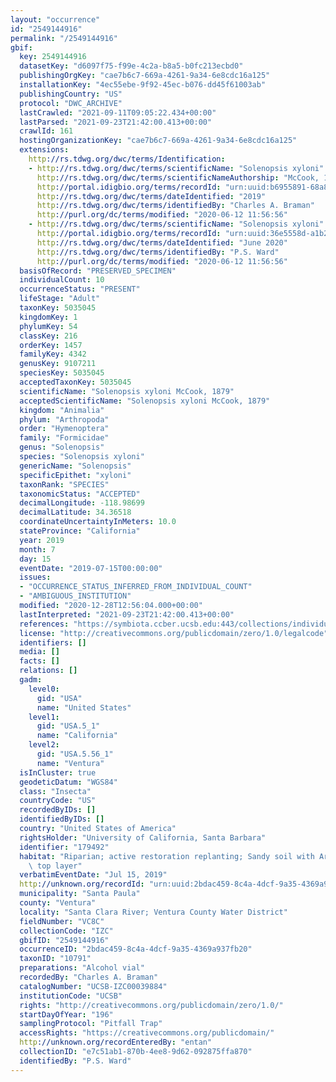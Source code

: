 ```yaml
---
layout: "occurrence"
id: "2549144916"
permalink: "/2549144916"
gbif:
  key: 2549144916
  datasetKey: "d6097f75-f99e-4c2a-b8a5-b0fc213ecbd0"
  publishingOrgKey: "cae7b6c7-669a-4261-9a34-6e8cdc16a125"
  installationKey: "4ec55ebe-9f92-45ec-b076-dd45f61003ab"
  publishingCountry: "US"
  protocol: "DWC_ARCHIVE"
  lastCrawled: "2021-09-11T09:05:22.434+00:00"
  lastParsed: "2021-09-23T21:42:00.413+00:00"
  crawlId: 161
  hostingOrganizationKey: "cae7b6c7-669a-4261-9a34-6e8cdc16a125"
  extensions:
    http://rs.tdwg.org/dwc/terms/Identification:
    - http://rs.tdwg.org/dwc/terms/scientificName: "Solenopsis xyloni"
      http://rs.tdwg.org/dwc/terms/scientificNameAuthorship: "McCook, 1880"
      http://portal.idigbio.org/terms/recordId: "urn:uuid:b6955891-68a8-44dd-9640-3b27676d5f9d"
      http://rs.tdwg.org/dwc/terms/dateIdentified: "2019"
      http://rs.tdwg.org/dwc/terms/identifiedBy: "Charles A. Braman"
      http://purl.org/dc/terms/modified: "2020-06-12 11:56:56"
    - http://rs.tdwg.org/dwc/terms/scientificName: "Solenopsis xyloni"
      http://portal.idigbio.org/terms/recordId: "urn:uuid:36e5558d-a1b2-4649-8f41-228cf595d204"
      http://rs.tdwg.org/dwc/terms/dateIdentified: "June 2020"
      http://rs.tdwg.org/dwc/terms/identifiedBy: "P.S. Ward"
      http://purl.org/dc/terms/modified: "2020-06-12 11:56:56"
  basisOfRecord: "PRESERVED_SPECIMEN"
  individualCount: 10
  occurrenceStatus: "PRESENT"
  lifeStage: "Adult"
  taxonKey: 5035045
  kingdomKey: 1
  phylumKey: 54
  classKey: 216
  orderKey: 1457
  familyKey: 4342
  genusKey: 9107211
  speciesKey: 5035045
  acceptedTaxonKey: 5035045
  scientificName: "Solenopsis xyloni McCook, 1879"
  acceptedScientificName: "Solenopsis xyloni McCook, 1879"
  kingdom: "Animalia"
  phylum: "Arthropoda"
  order: "Hymenoptera"
  family: "Formicidae"
  genus: "Solenopsis"
  species: "Solenopsis xyloni"
  genericName: "Solenopsis"
  specificEpithet: "xyloni"
  taxonRank: "SPECIES"
  taxonomicStatus: "ACCEPTED"
  decimalLongitude: -118.98699
  decimalLatitude: 34.36518
  coordinateUncertaintyInMeters: 10.0
  stateProvince: "California"
  year: 2019
  month: 7
  day: 15
  eventDate: "2019-07-15T00:00:00"
  issues:
  - "OCCURRENCE_STATUS_INFERRED_FROM_INDIVIDUAL_COUNT"
  - "AMBIGUOUS_INSTITUTION"
  modified: "2020-12-28T12:56:04.000+00:00"
  lastInterpreted: "2021-09-23T21:42:00.413+00:00"
  references: "https://symbiota.ccber.ucsb.edu:443/collections/individual/index.php?occid=179492"
  license: "http://creativecommons.org/publicdomain/zero/1.0/legalcode"
  identifiers: []
  media: []
  facts: []
  relations: []
  gadm:
    level0:
      gid: "USA"
      name: "United States"
    level1:
      gid: "USA.5_1"
      name: "California"
    level2:
      gid: "USA.5.56_1"
      name: "Ventura"
  isInCluster: true
  geodeticDatum: "WGS84"
  class: "Insecta"
  countryCode: "US"
  recordedByIDs: []
  identifiedByIDs: []
  country: "United States of America"
  rightsHolder: "University of California, Santa Barbara"
  identifier: "179492"
  habitat: "Riparian; active restoration replanting; Sandy soil with Arundo mulch\
    \ top layer"
  verbatimEventDate: "Jul 15, 2019"
  http://unknown.org/recordId: "urn:uuid:2bdac459-8c4a-4dcf-9a35-4369a937fb20"
  municipality: "Santa Paula"
  county: "Ventura"
  locality: "Santa Clara River; Ventura County Water District"
  fieldNumber: "VC8C"
  collectionCode: "IZC"
  gbifID: "2549144916"
  occurrenceID: "2bdac459-8c4a-4dcf-9a35-4369a937fb20"
  taxonID: "10791"
  preparations: "Alcohol vial"
  recordedBy: "Charles A. Braman"
  catalogNumber: "UCSB-IZC00039884"
  institutionCode: "UCSB"
  rights: "http://creativecommons.org/publicdomain/zero/1.0/"
  startDayOfYear: "196"
  samplingProtocol: "Pitfall Trap"
  accessRights: "https://creativecommons.org/publicdomain/"
  http://unknown.org/recordEnteredBy: "entan"
  collectionID: "e7c51ab1-870b-4ee8-9d62-092875ffa870"
  identifiedBy: "P.S. Ward"
---
```

